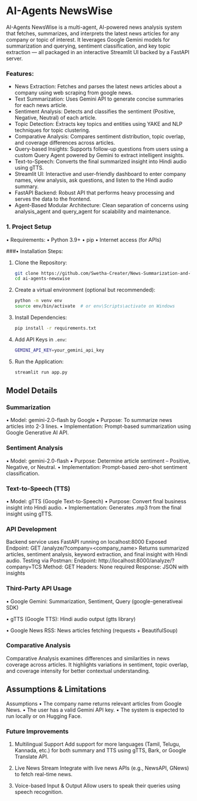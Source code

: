 # **AI-Agents NewsWise**

AI-Agents NewsWise is a multi-agent, AI-powered news analysis system that fetches, summarizes, and interprets the latest news articles for any company or topic of interest. It leverages Google Gemini models for summarization and querying, sentiment classification, and key topic extraction — all packaged in an interactive Streamlit UI backed by a FastAPI server.

### Features:
- News Extraction: Fetches and parses the latest news articles about a company using web scraping from google news.
- Text Summarization: Uses Gemini API to generate concise summaries for each news article.
- Sentiment Analysis: Detects and classifies the sentiment (Positive, Negative, Neutral) of each article.
- Topic Detection: Extracts key topics and entities using YAKE and NLP techniques for topic clustering.
- Comparative Analysis: Compares sentiment distribution, topic overlap, and coverage differences across articles.
- Query-based Insights: Supports follow-up questions from users using a custom Query Agent powered by Gemini to extract intelligent insights.
- Text-to-Speech: Converts the final summarized insight into Hindi audio using gTTS.
- Streamlit UI: Interactive and user-friendly dashboard to enter company names, view analysis, ask questions, and listen to the Hindi audio summary.
- FastAPI Backend: Robust API that performs heavy processing and serves the data to the frontend.
- Agent-Based Modular Architecture: Clean separation of concerns using analysis_agent and query_agent for scalability and maintenance.

### 1. Project Setup
•	Requirements:
• Python 3.9+
• pip
• Internet access (for APIs)

###•	Installation Steps:

1. Clone the Repository:

   ```bash
   git clone https://github.com/Swetha-Creater/News-Summarization-and-Text-to-Speech-Application.git
   cd ai-agents-newswise
   
2. Create a virtual environment (optional but recommended):
   ```bash
   python -m venv env
   source env/bin/activate  # or env\Scripts\activate on Windows
   
5. Install Dependencies:
    ```bash
   pip install -r requirements.txt
   
7. Add API Keys in `.env`:
   ```bash
   GEMINI_API_KEY=your_gemini_api_key
   
9. Run the Application:
    ```bash
   streamlit run app.py
   
## Model Details

### Summarization
• Model: gemini-2.0-flash by Google
• Purpose: To summarize news articles into 2-3 lines.
• Implementation: Prompt-based summarization using Google Generative AI API.

### Sentiment Analysis
• Model: gemini-2.0-flash
• Purpose: Determine article sentiment – Positive, Negative, or Neutral.
• Implementation: Prompt-based zero-shot sentiment classification.

### Text-to-Speech (TTS)
• Model: gTTS (Google Text-to-Speech)
• Purpose: Convert final business insight into Hindi audio.
• Implementation: Generates .mp3 from the final insight using gTTS.

### API Development

Backend service uses FastAPI running on localhost:8000
Exposed Endpoint:
GET /analyze/?company=<company_name>
Returns summarized articles, sentiment analysis, keyword extraction, and final insight with Hindi audio.
Testing via Postman:
Endpoint: http://localhost:8000/analyze/?company=TCS
Method: GET
Headers: None required
Response: JSON with insights

### Third-Party API Usage
• Google Gemini: Summarization, Sentiment, Query (google-generativeai SDK)

• gTTS (Google TTS): Hindi audio output (gtts library)

• Google News RSS: News articles fetching (requests + BeautifulSoup)

 ### Comparative Analysis
 Comparative Analysis examines differences and similarities in news coverage across articles. It highlights variations in sentiment, topic overlap, and 
 coverage intensity for better contextual understanding.

## Assumptions & Limitations
Assumptions
• The company name returns relevant articles from Google News.
• The user has a valid Gemini API key.
• The system is expected to run locally or on Hugging Face.

### Future Improvements

1. Multilingual Support
Add support for more languages (Tamil, Telugu, Kannada, etc.) for both summary and TTS using gTTS, Bark, or Google Translate API.

2. Live News Stream
Integrate with live news APIs (e.g., NewsAPI, GNews) to fetch real-time news.

3. Voice-based Input & Output
Allow users to speak their queries using speech recognition.


